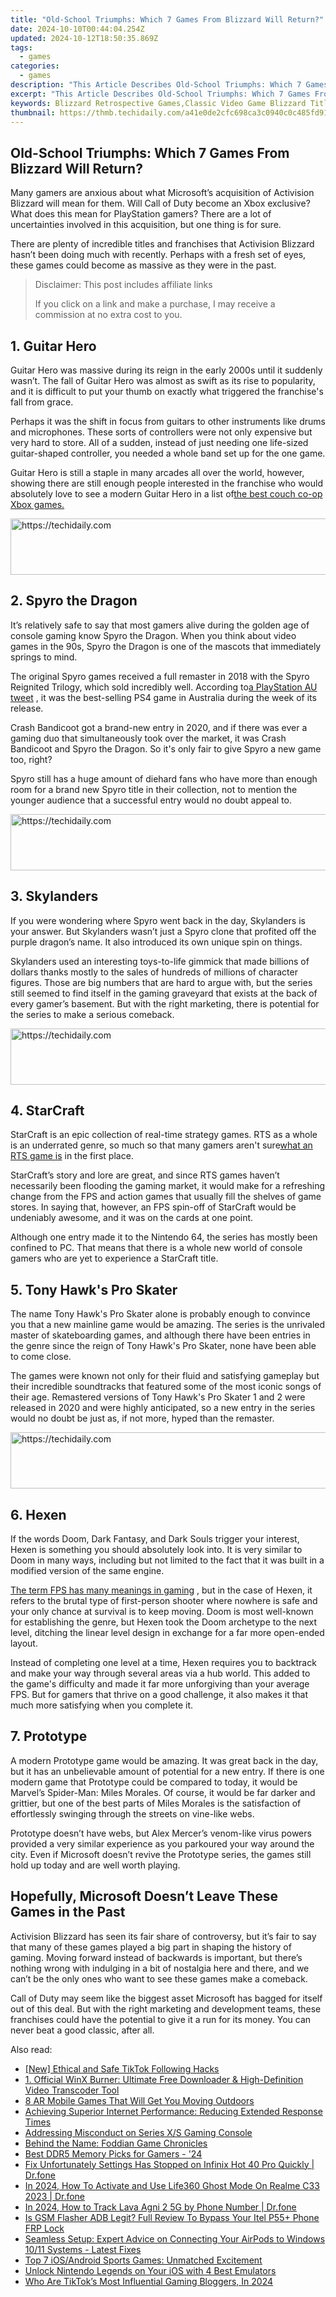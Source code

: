 ```yaml
---
title: "Old-School Triumphs: Which 7 Games From Blizzard Will Return?"
date: 2024-10-10T00:44:04.254Z
updated: 2024-10-12T18:50:35.869Z
tags:
  - games
categories:
  - games
description: "This Article Describes Old-School Triumphs: Which 7 Games From Blizzard Will Return?"
excerpt: "This Article Describes Old-School Triumphs: Which 7 Games From Blizzard Will Return?"
keywords: Blizzard Retrospective Games,Classic Video Game Blizzard Titles,Blizzard Classic Gaming Revival,Retro Blizzard Games 2023,Blizzard Vintage Game Launches,Nostalgic Blizzard Gaming Updates,Legacy Games From Blizzard Entertainment
thumbnail: https://thmb.techidaily.com/a41e0de2cfc698ca3c0940c0c485fd915185405a99674b771fae0aecdd94d3b1.jpg
---
```


## Old-School Triumphs: Which 7 Games From Blizzard Will Return?

 Many gamers are anxious about what Microsoft’s acquisition of Activision Blizzard will mean for them. Will Call of Duty become an Xbox exclusive? What does this mean for PlayStation gamers? There are a lot of uncertainties involved in this acquisition, but one thing is for sure.

 There are plenty of incredible titles and franchises that Activision Blizzard hasn’t been doing much with recently. Perhaps with a fresh set of eyes, these games could become as massive as they were in the past.

>  Disclaimer: This post includes affiliate links
>
>  If you click on a link and make a purchase, I may receive a commission at no extra cost to you.
>

## 1\. Guitar Hero

 Guitar Hero was massive during its reign in the early 2000s until it suddenly wasn’t. The fall of Guitar Hero was almost as swift as its rise to popularity, and it is difficult to put your thumb on exactly what triggered the franchise's fall from grace.

 Perhaps it was the shift in focus from guitars to other instruments like drums and microphones. These sorts of controllers were not only expensive but very hard to store. All of a sudden, instead of just needing one life-sized guitar-shaped controller, you needed a whole band set up for the one game.

 Guitar Hero is still a staple in many arcades all over the world, however, showing there are still enough people interested in the franchise who would absolutely love to see a modern Guitar Hero in a list of[the best couch co-op Xbox games.](https://www.makeuseof.com/best-couch-co-op-games-for-xbox-series-x-s/)

<!-- affiliate ads begin -->
<a href="https://appsumo.8odi.net/c/5597632/2094482/7443" target="_top" id="2094482">
  <img src="//a.impactradius-go.com/display-ad/7443-2094482" border="0" alt="https://techidaily.com" width="728" height="90"/>
</a>
<img height="0" width="0" src="https://appsumo.8odi.net/i/5597632/2094482/7443" style="position:absolute;visibility:hidden;" border="0" />
<!-- affiliate ads end -->

## 2\. Spyro the Dragon

 It’s relatively safe to say that most gamers alive during the golden age of console gaming know Spyro the Dragon. When you think about video games in the 90s, Spyro the Dragon is one of the mascots that immediately springs to mind.

 The original Spyro games received a full remaster in 2018 with the Spyro Reignited Trilogy, which sold incredibly well. According to[a PlayStation AU tweet](https://twitter.com/PlayStationAU/status/1065846654467694593) , it was the best-selling PS4 game in Australia during the week of its release.

 Crash Bandicoot got a brand-new entry in 2020, and if there was ever a gaming duo that simultaneously took over the market, it was Crash Bandicoot and Spyro the Dragon. So it's only fair to give Spyro a new game too, right?

 Spyro still has a huge amount of diehard fans who have more than enough room for a brand new Spyro title in their collection, not to mention the younger audience that a successful entry would no doubt appeal to.

<!-- affiliate ads begin -->
<a href="https://laganoo.pxf.io/c/5597632/1484909/16446" target="_top" id="1484909">
  <img src="//a.impactradius-go.com/display-ad/16446-1484909" border="0" alt="https://techidaily.com" width="728" height="90"/>
</a>
<img height="0" width="0" src="https://laganoo.pxf.io/i/5597632/1484909/16446" style="position:absolute;visibility:hidden;" border="0" />
<!-- affiliate ads end -->

## 3\. Skylanders

 If you were wondering where Spyro went back in the day, Skylanders is your answer. But Skylanders wasn’t just a Spyro clone that profited off the purple dragon’s name. It also introduced its own unique spin on things.

 Skylanders used an interesting toys-to-life gimmick that made billions of dollars thanks mostly to the sales of hundreds of millions of character figures. Those are big numbers that are hard to argue with, but the series still seemed to find itself in the gaming graveyard that exists at the back of every gamer’s basement. But with the right marketing, there is potential for the series to make a serious comeback.

<!-- affiliate ads begin -->
<a href="https://aligracehair.sjv.io/c/5597632/1925473/19272" target="_top" id="1925473">
  <img src="//a.impactradius-go.com/display-ad/19272-1925473" border="0" alt="https://techidaily.com" width="728" height="90"/>
</a>
<img height="0" width="0" src="https://aligracehair.sjv.io/i/5597632/1925473/19272" style="position:absolute;visibility:hidden;" border="0" />
<!-- affiliate ads end -->

## 4\. StarCraft

 StarCraft is an epic collection of real-time strategy games. RTS as a whole is an underrated genre, so much so that many gamers aren't sure[what an RTS game is](https://www.makeuseof.com/what-are-real-time-strategy-games-rts-games/) in the first place.

 StarCraft’s story and lore are great, and since RTS games haven’t necessarily been flooding the gaming market, it would make for a refreshing change from the FPS and action games that usually fill the shelves of game stores. In saying that, however, an FPS spin-off of StarCraft would be undeniably awesome, and it was on the cards at one point.

 Although one entry made it to the Nintendo 64, the series has mostly been confined to PC. That means that there is a whole new world of console gamers who are yet to experience a StarCraft title.

## 5\. Tony Hawk's Pro Skater

 The name Tony Hawk's Pro Skater alone is probably enough to convince you that a new mainline game would be amazing. The series is the unrivaled master of skateboarding games, and although there have been entries in the genre since the reign of Tony Hawk's Pro Skater, none have been able to come close.

 The games were known not only for their fluid and satisfying gameplay but their incredible soundtracks that featured some of the most iconic songs of their age. Remastered versions of Tony Hawk's Pro Skater 1 and 2 were released in 2020 and were highly anticipated, so a new entry in the series would no doubt be just as, if not more, hyped than the remaster.

<!-- affiliate ads begin -->
<a href="https://aligracehair.sjv.io/c/5597632/1918684/19272" target="_top" id="1918684">
  <img src="//a.impactradius-go.com/display-ad/19272-1918684" border="0" alt="https://techidaily.com" width="728" height="90"/>
</a>
<img height="0" width="0" src="https://aligracehair.sjv.io/i/5597632/1918684/19272" style="position:absolute;visibility:hidden;" border="0" />
<!-- affiliate ads end -->

## 6\. Hexen

 If the words Doom, Dark Fantasy, and Dark Souls trigger your interest, Hexen is something you should absolutely look into. It is very similar to Doom in many ways, including but not limited to the fact that it was built in a modified version of the same engine.

[The term FPS has many meanings in gaming](https://www.makeuseof.com/video-games-fps-meaning/) , but in the case of Hexen, it refers to the brutal type of first-person shooter where nowhere is safe and your only chance at survival is to keep moving. Doom is most well-known for establishing the genre, but Hexen took the Doom archetype to the next level, ditching the linear level design in exchange for a far more open-ended layout.

 Instead of completing one level at a time, Hexen requires you to backtrack and make your way through several areas via a hub world. This added to the game's difficulty and made it far more unforgiving than your average FPS. But for gamers that thrive on a good challenge, it also makes it that much more satisfying when you complete it.

## 7\. Prototype

 A modern Prototype game would be amazing. It was great back in the day, but it has an unbelievable amount of potential for a new entry. If there is one modern game that Prototype could be compared to today, it would be Marvel’s Spider-Man: Miles Morales. Of course, it would be far darker and grittier, but one of the best parts of Miles Morales is the satisfaction of effortlessly swinging through the streets on vine-like webs.

 Prototype doesn’t have webs, but Alex Mercer’s venom-like virus powers provided a very similar experience as you parkoured your way around the city. Even if Microsoft doesn’t revive the Prototype series, the games still hold up today and are well worth playing.

## Hopefully, Microsoft Doesn’t Leave These Games in the Past

 Activision Blizzard has seen its fair share of controversy, but it’s fair to say that many of these games played a big part in shaping the history of gaming. Moving forward instead of backwards is important, but there’s nothing wrong with indulging in a bit of nostalgia here and there, and we can’t be the only ones who want to see these games make a comeback.

 Call of Duty may seem like the biggest asset Microsoft has bagged for itself out of this deal. But with the right marketing and development teams, these franchises could have the potential to give it a run for its money. You can never beat a good classic, after all.

<ins class="adsbygoogle"
     style="display:block"
     data-ad-format="autorelaxed"
     data-ad-client="ca-pub-7571918770474297"
     data-ad-slot="1223367746"></ins>

<ins class="adsbygoogle"
     style="display:block"
     data-ad-client="ca-pub-7571918770474297"
     data-ad-slot="8358498916"
     data-ad-format="auto"
     data-full-width-responsive="true"></ins>

<span class="atpl-alsoreadstyle">Also read:</span>
<div><ul>
<li><a href="https://tiktok-clips.techidaily.com/new-ethical-and-safe-tiktok-following-hacks/"><u>[New] Ethical and Safe TikTok Following Hacks</u></a></li>
<li><a href="https://discover-guides.techidaily.com/1-official-winx-burner-ultimate-free-downloader-and-high-definition-video-transcoder-tool/"><u>1. Official WinX Burner: Ultimate Free Downloader & High-Definition Video Transcoder Tool</u></a></li>
<li><a href="https://games-able.techidaily.com/8-ar-mobile-games-that-will-get-you-moving-outdoors/"><u>8 AR Mobile Games That Will Get You Moving Outdoors</u></a></li>
<li><a href="https://games-able.techidaily.com/achieving-superior-internet-performance-reducing-extended-response-times/"><u>Achieving Superior Internet Performance: Reducing Extended Response Times</u></a></li>
<li><a href="https://games-able.techidaily.com/addressing-misconduct-on-series-xs-gaming-console/"><u>Addressing Misconduct on Series X/S Gaming Console</u></a></li>
<li><a href="https://games-able.techidaily.com/behind-the-name-foddian-game-chronicles/"><u>Behind the Name: Foddian Game Chronicles</u></a></li>
<li><a href="https://games-able.techidaily.com/best-ddr5-memory-picks-for-gamers-24/"><u>Best DDR5 Memory Picks for Gamers - '24</u></a></li>
<li><a href="https://howto.techidaily.com/fix-unfortunately-settings-has-stopped-on-infinix-hot-40-pro-quickly-drfone-by-drfone-fix-android-problems-fix-android-problems/"><u>Fix Unfortunately Settings Has Stopped on Infinix Hot 40 Pro Quickly | Dr.fone</u></a></li>
<li><a href="https://location-social.techidaily.com/in-2024-how-to-activate-and-use-life360-ghost-mode-on-realme-c33-2023-drfone-by-drfone-virtual-android/"><u>In 2024, How To Activate and Use Life360 Ghost Mode On Realme C33 2023 | Dr.fone</u></a></li>
<li><a href="https://android-location-track.techidaily.com/in-2024-how-to-track-lava-agni-2-5g-by-phone-number-drfone-by-drfone-virtual-android/"><u>In 2024, How to Track Lava Agni 2 5G by Phone Number | Dr.fone</u></a></li>
<li><a href="https://bypass-frp.techidaily.com/is-gsm-flasher-adb-legit-full-review-to-bypass-your-itel-p55plus-phone-frp-lock-by-drfone-android/"><u>Is GSM Flasher ADB Legit? Full Review To Bypass Your Itel P55+ Phone FRP Lock</u></a></li>
<li><a href="https://win-howtos.techidaily.com/seamless-setup-expert-advice-on-connecting-your-airpods-to-windows-1011-systems-latest-fixes/"><u>Seamless Setup: Expert Advice on Connecting Your AirPods to Windows 10/11 Systems - Latest Fixes</u></a></li>
<li><a href="https://games-able.techidaily.com/1719173038183-top-7-iosandroid-sports-games-unmatched-excitement/"><u>Top 7 iOS/Android Sports Games: Unmatched Excitement</u></a></li>
<li><a href="https://games-able.techidaily.com/1719165441330-unlock-nintendo-legends-on-your-ios-with-4-best-emulators/"><u>Unlock Nintendo Legends on Your iOS with 4 Best Emulators</u></a></li>
<li><a href="https://tiktok-clips.techidaily.com/who-are-tiktoks-most-influential-gaming-bloggers-in-2024/"><u>Who Are TikTok’s Most Influential Gaming Bloggers, In 2024</u></a></li>
</ul></div>

